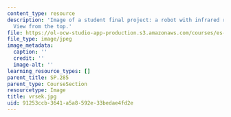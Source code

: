 ```yaml
---
content_type: resource
description: 'Image of a student final project: a robot with infrared remote control.
  View from the top.'
file: https://ol-ocw-studio-app-production.s3.amazonaws.com/courses/es-293-lego-robotics-spring-2007/91253ccb3641a5a8592e33bedae4fd2e_vrsek.jpg
file_type: image/jpeg
image_metadata:
  caption: ''
  credit: ''
  image-alt: ''
learning_resource_types: []
parent_title: SP.285
parent_type: CourseSection
resourcetype: Image
title: vrsek.jpg
uid: 91253ccb-3641-a5a8-592e-33bedae4fd2e
---
```

